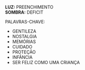 **LUZ:** PREENCHIMENTO  
**SOMBRA:** DEFICIT

PALAVRAS-CHAVE:
- GENTILEZA
- NOSTALGIA
- MEMÓRIAS
- CUIDADO
- PROTEÇÃO
- INFÂNCIA
- SER FELIZ COMO UMA CRIANÇA
